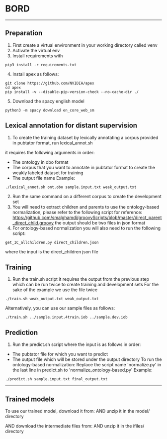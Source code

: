 # BORD
***
## Preparation
1. First create a virtual environment in your working directory called venv
2. Activate the virtual env
3. Install requirements with
```
pip3 install -r requirements.txt
```
4. Install apex as follows:
```
git clone https://github.com/NVIDIA/apex
cd apex
pip install -v --disable-pip-version-check --no-cache-dir ./
```
5. Download the spacy english model
```
python3 -m spacy download en_core_web_sm
```

## Lexical annotation for distant supervision
1. To create the training dataset by lexically annotating a corpus provided in pubtator format, run lexical_annot.sh 
 
 it requires the following arguments in order:
 - The ontology in obo format
 - The corpus that you want to annotate in pubtator format to create the weakly labeled dataset for training
 - The output file name
Example:
```
./lexical_annot.sh ont.obo sample.input.txt weak_output.txt
```
2. Run the same command on a different corpus to create the development set
3. You will need to extract children and parents to use the ontology-based normalization, please refer to the following script for reference:
https://github.com/smalghamdi/groovyScripts/blob/master/direct_parent_direct_child.groovy
the output should be two files in json format
4. For ontology-based normalization you will also need to run the following script:
```
get_IC_allchildren.py direct_children.json
```
where the input is the direct_children json file

## Training
1. Run the train.sh script
it requires the output from the previous step which can be run twice to create training and development sets
For the sake of the example we use the file twice 
```
./train.sh weak_output.txt weak_output.txt 
```
Alternatively, you can use our sample files as follows:
```
./train.sh ../sample.input.4train.iob ../sample.dev.iob
```

## Prediction
1. Run the predict.sh script
where the input is as follows in order:
- The pubtator file for which you want to predict
- The output file which will be stored under the output directory
To run the ontology-based normalization:
Replace the script name 'normalize.py' in the last line in predict.sh to 'normalize_ontology-based.py' 
Example: 
```
./predict.sh sample.input.txt final_output.txt
```

***
## Trained models
To use our trained model, download it from:
AND unzip it in the model/ directory

AND download the intermediate files from:
AND unzip it in the ifiles/ directory

